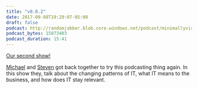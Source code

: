 ```yaml
---
title: "v0.0.2"
date: 2017-09-08T19:29:07-05:00
draft: false
podcast: http://randomjabber.blob.core.windows.net/podcast/minimallyviable_podcast-v0.0.2.mp3
podcast_bytes: 15073403
podcast_duration: 15:41
---
```


[Our second show!](http://randomjabber.blob.core.windows.net/podcast/minimallyviable_podcast-v0.0.2.mp3)

[Michael](https://twitter.com/migreene) and [Steven](https://twitter.com/stevenmurawski) got back together to try this podcasting thing again.  In this show they, talk about the changing patterns of IT, what IT means to the business, and how does IT stay relevant.

